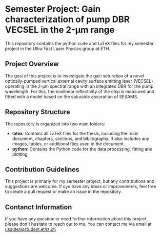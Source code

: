 # Semester Project: Gain characterization of pump DBR VECSEL in the 2-µm range

This repository contains the python code and LaTeX files for my semester project in the Ultra Fast Laser Physics group at ETH.

## Project Overview

The goal of this project is to investigate the gain saturation of a novel optically-pumped vertical external cavity surface emitting laser (VECSEL) operating in the 2-µm spectral range with an integrated DBR for the pump wavelength. For this, the nonlinear reflectivity of the chip is measured and fitted with a model based on the saturable absorption of SESAMS. 

## Repository Structure

The repository is organized into two main folders:

- **latex**: Contains all LaTeX files for the thesis, including the main document, chapters, sections, and bibliography. It also includes any images, tables, or additional files used in the document.
- **python**: Contains the Python code for the data processing, fitting and plotting
        
## Contribution Guidelines

This project is primarly for my semester project, but any contributions and suggestions are welcome. If oyu have any ideas or improvements, feel free to create a pull request or make an issue in the repository.

## Contanct Information

If you have any question or need further information about this project, please don't hesitate to reach out to me. You can contact me via email at [usauter@student.ethz.ch](mailto:usauter@student.ethz.ch)